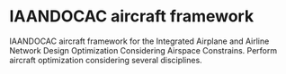 # IAANDOCAC aircraft framework
IAANDOCAC aircraft framework for the Integrated Airplane and Airline Network Design Optimization Considering Airspace Constrains. Perform aircraft optimization considering several disciplines.
